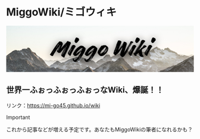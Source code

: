 # MiggoWiki/ミゴウィキ
![logo](biglogo.png)
## 世界一ふぉっふぉっふぉっなWiki、爆誕！！
リンク：https://mi-go45.github.io/wiki
> [!IMPORTANT]
> これから記事などが増える予定です。あなたもMiggoWikiの筆者になれるかも？
